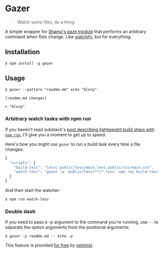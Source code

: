 # Gazer

> Watch some files, do a thing

A simple wrapper for [Shama's gaze
module](https://github.com/shama/gaze) that performs an arbitrary
command when files change. Like
[watchify](https://github.com/substack/watchify), but for everything.

## Installation

```shell
$ npm install -g gazer
```

## Usage

```shell
$ gazer --pattern "readme.md" echo "blorp"

[readme.md changes]

> "blorp"
```

### Arbitrary watch tasks with npm run

If you haven't read substack's [post describing lightweight build steps
with `npm run`](http://substack.net/task_automation_with_npm_run), I'll
give you a moment to get up to speed.

Here's how you might use `gazer` to run a build task every time a file
changes:

```javascript
{
  "scripts": {
    "build-less": "lessc public/less/main.less public/css/main.css",
    "watch-less": "gazer -p 'public/less/**/*.less' npm run build-less"
  }
}
```

And then start the watcher:

```shell
$ npm run watch-less
```

### Double dash

If you need to pass a -p argument to the command you're running, use
`--` to separate the option arguments from the positional arguments:

```shell
$ gazer -p readme.md -- echo -p
```

This feature is provided [for free](http://c2.com/cgi/wiki?ForFree)
by [optimist](https://github.com/substack/node-optimist).

